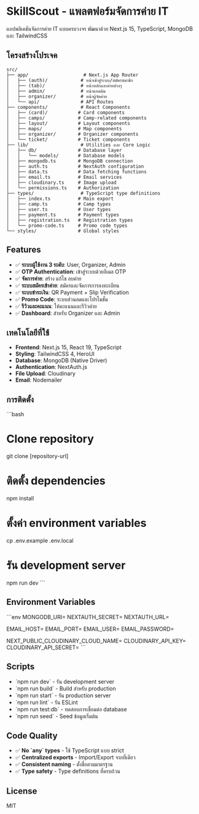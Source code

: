 # SkillScout - แพลตฟอร์มจัดการค่าย IT

แอปพลิเคชันจัดการค่าย IT แบบครบวงจร พัฒนาด้วย Next.js 15, TypeScript, MongoDB และ TailwindCSS

## โครงสร้างโปรเจค

```
src/
├── app/                    # Next.js App Router
│   ├── (auth)/            # หน้าเข้าสู่ระบบ/สมัครสมาชิก
│   ├── (tab)/             # หน้าหลักและค่ายต่างๆ
│   ├── admin/             # หน้าแอดมิน
│   ├── organizer/         # หน้าผู้จัดค่าย
│   └── api/               # API Routes
├── components/            # React Components
│   ├── (card)/           # Card components
│   ├── camps/            # Camp-related components
│   ├── layout/           # Layout components
│   ├── maps/             # Map components
│   ├── organizer/        # Organizer components
│   └── ticket/           # Ticket components
├── lib/                   # Utilities และ Core Logic
│   ├── db/               # Database layer
│   │   └── models/       # Database models
│   ├── mongodb.ts        # MongoDB connection
│   ├── auth.ts           # NextAuth configuration
│   ├── data.ts           # Data fetching functions
│   ├── email.ts          # Email services
│   ├── cloudinary.ts     # Image upload
│   └── permissions.ts    # Authorization
├── types/                 # TypeScript type definitions
│   ├── index.ts          # Main export
│   ├── camp.ts           # Camp types
│   ├── user.ts           # User types
│   ├── payment.ts        # Payment types
│   ├── registration.ts   # Registration types
│   └── promo-code.ts     # Promo code types
└── styles/               # Global styles
```

## Features

- ✅ **ระบบผู้ใช้งาน 3 ระดับ**: User, Organizer, Admin
- ✅ **OTP Authentication**: เข้าสู่ระบบด้วยอีเมล OTP
- ✅ **จัดการค่าย**: สร้าง แก้ไข ลบค่าย
- ✅ **ระบบสมัครเข้าค่าย**: สมัครและจัดการการลงทะเบียน
- ✅ **ระบบชำระเงิน**: QR Payment + Slip Verification
- ✅ **Promo Code**: ระบบส่วนลดและโปรโมชั่น
- ✅ **รีวิวและคะแนน**: ให้คะแนนและรีวิวค่าย
- ✅ **Dashboard**: สำหรับ Organizer และ Admin

## เทคโนโลยีที่ใช้

- **Frontend**: Next.js 15, React 19, TypeScript
- **Styling**: TailwindCSS 4, HeroUI
- **Database**: MongoDB (Native Driver)
- **Authentication**: NextAuth.js
- **File Upload**: Cloudinary
- **Email**: Nodemailer

## การติดตั้ง

\`\`\`bash
# Clone repository
git clone [repository-url]

# ติดตั้ง dependencies
npm install

# ตั้งค่า environment variables
cp .env.example .env.local

# รัน development server
npm run dev
\`\`\`

## Environment Variables

\`\`\`env
MONGODB_URI=
NEXTAUTH_SECRET=
NEXTAUTH_URL=

EMAIL_HOST=
EMAIL_PORT=
EMAIL_USER=
EMAIL_PASSWORD=

NEXT_PUBLIC_CLOUDINARY_CLOUD_NAME=
CLOUDINARY_API_KEY=
CLOUDINARY_API_SECRET=
\`\`\`

## Scripts

- \`npm run dev\` - รัน development server
- \`npm run build\` - Build สำหรับ production
- \`npm run start\` - รัน production server
- \`npm run lint\` - รัน ESLint
- \`npm run test:db\` - ทดสอบการเชื่อมต่อ database
- \`npm run seed\` - Seed ข้อมูลเริ่มต้น

## Code Quality

- ✅ **No \`any\` types** - ใช้ TypeScript แบบ strict
- ✅ **Centralized exports** - Import/Export จากที่เดียว
- ✅ **Consistent naming** - ตั้งชื่อตามมาตรฐาน
- ✅ **Type safety** - Type definitions ที่ครบถ้วน

## License

MIT

